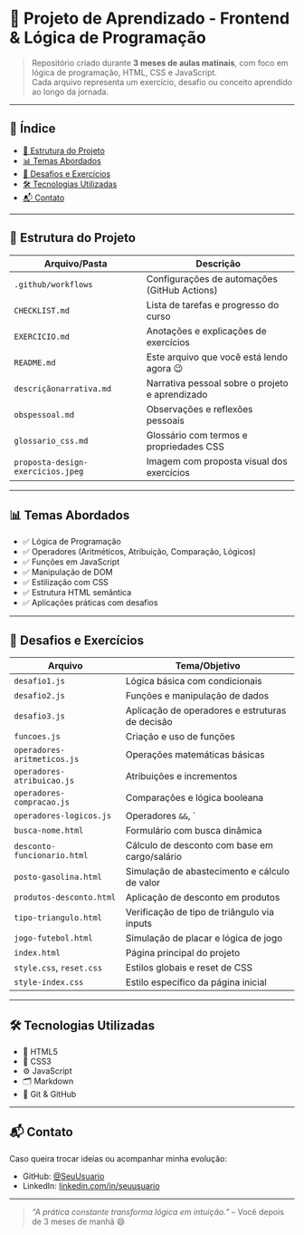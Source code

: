 # 🧠 Projeto de Aprendizado - Frontend & Lógica de Programação

> Repositório criado durante **3 meses de aulas matinais**, com foco em lógica de programação, HTML, CSS e JavaScript.  
> Cada arquivo representa um exercício, desafio ou conceito aprendido ao longo da jornada.

---

## 📌 Índice

- [📁 Estrutura do Projeto](#-estrutura-do-projeto)
- [📊 Temas Abordados](#-temas-abordados)
- [🧪 Desafios e Exercícios](#-desafios-e-exercícios)
- [🛠️ Tecnologias Utilizadas](#-tecnologias-utilizadas)
- [📬 Contato](#-contato)

---

## 📁 Estrutura do Projeto

| Arquivo/Pasta                  | Descrição                                                                 |
|-------------------------------|---------------------------------------------------------------------------|
| `.github/workflows`           | Configurações de automações (GitHub Actions)                              |
| `CHECKLIST.md`                | Lista de tarefas e progresso do curso                                     |
| `EXERCICIO.md`                | Anotações e explicações de exercícios                                     |
| `README.md`                   | Este arquivo que você está lendo agora 😉                                 |
| `descriçãonarrativa.md`       | Narrativa pessoal sobre o projeto e aprendizado                           |
| `obspessoal.md`               | Observações e reflexões pessoais                                          |
| `glossario_css.md`            | Glossário com termos e propriedades CSS                                   |
| `proposta-design-exercicios.jpeg` | Imagem com proposta visual dos exercícios                              |

---

## 📊 Temas Abordados

- ✅ Lógica de Programação
- ✅ Operadores (Aritméticos, Atribuição, Comparação, Lógicos)
- ✅ Funções em JavaScript
- ✅ Manipulação de DOM
- ✅ Estilização com CSS
- ✅ Estrutura HTML semântica
- ✅ Aplicações práticas com desafios

---

## 🧪 Desafios e Exercícios

| Arquivo                     | Tema/Objetivo                                      |
|----------------------------|----------------------------------------------------|
| `desafio1.js`              | Lógica básica com condicionais                    |
| `desafio2.js`              | Funções e manipulação de dados                    |
| `desafio3.js`              | Aplicação de operadores e estruturas de decisão   |
| `funcoes.js`               | Criação e uso de funções                          |
| `operadores-aritmeticos.js`| Operações matemáticas básicas                     |
| `operadores-atribuicao.js` | Atribuições e incrementos                         |
| `operadores-compracao.js`  | Comparações e lógica booleana                     |
| `operadores-logicos.js`    | Operadores `&&`, `||`, `!`                        |
| `busca-nome.html`          | Formulário com busca dinâmica                     |
| `desconto-funcionario.html`| Cálculo de desconto com base em cargo/salário     |
| `posto-gasolina.html`      | Simulação de abastecimento e cálculo de valor     |
| `produtos-desconto.html`   | Aplicação de desconto em produtos                 |
| `tipo-triangulo.html`      | Verificação de tipo de triângulo via inputs       |
| `jogo-futebol.html`        | Simulação de placar e lógica de jogo              |
| `index.html`               | Página principal do projeto                       |
| `style.css`, `reset.css`   | Estilos globais e reset de CSS                    |
| `style-index.css`          | Estilo específico da página inicial               |

---

## 🛠️ Tecnologias Utilizadas

- 🧩 HTML5
- 🎨 CSS3
- ⚙️ JavaScript
- 🗂 Markdown
- 🧪 Git & GitHub

---

## 📬 Contato

Caso queira trocar ideias ou acompanhar minha evolução:

- GitHub: [@SeuUsuario](https://github.com/IagoPelitero)
- LinkedIn: [linkedin.com/in/seuusuario](https://linkedin.com/in/iagopelitero)

---

> _“A prática constante transforma lógica em intuição.”_ – Você depois de 3 meses de manhã 😄
